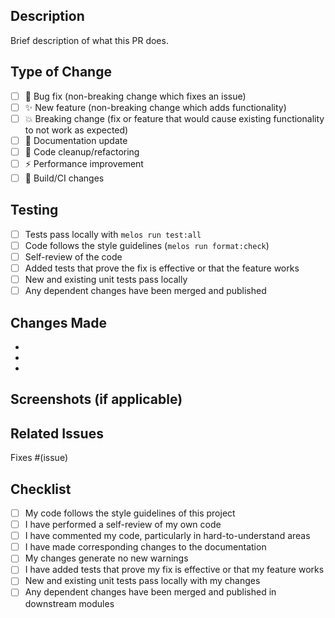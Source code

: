 ## Description

Brief description of what this PR does.

## Type of Change

- [ ] 🐛 Bug fix (non-breaking change which fixes an issue)
- [ ] ✨ New feature (non-breaking change which adds functionality)
- [ ] 💥 Breaking change (fix or feature that would cause existing functionality to not work as expected)
- [ ] 📝 Documentation update
- [ ] 🧹 Code cleanup/refactoring
- [ ] ⚡ Performance improvement
- [ ] 🔧 Build/CI changes

## Testing

- [ ] Tests pass locally with `melos run test:all`
- [ ] Code follows the style guidelines (`melos run format:check`)
- [ ] Self-review of the code
- [ ] Added tests that prove the fix is effective or that the feature works
- [ ] New and existing unit tests pass locally
- [ ] Any dependent changes have been merged and published

## Changes Made

- 
- 
- 

## Screenshots (if applicable)

## Related Issues

Fixes #(issue)

## Checklist

- [ ] My code follows the style guidelines of this project
- [ ] I have performed a self-review of my own code
- [ ] I have commented my code, particularly in hard-to-understand areas
- [ ] I have made corresponding changes to the documentation
- [ ] My changes generate no new warnings
- [ ] I have added tests that prove my fix is effective or that my feature works
- [ ] New and existing unit tests pass locally with my changes
- [ ] Any dependent changes have been merged and published in downstream modules